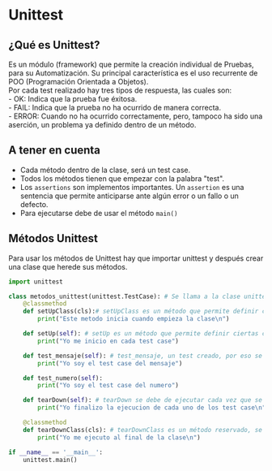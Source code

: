 # Unittest

## ¿Qué es Unittest?
Es un módulo (framework) que permite la creación individual de Pruebas, para su Automatización. Su principal característica es el uso recurrente de POO (Programación Orientada a Objetos).  
Por cada test realizado hay tres tipos de respuesta, las cuales son:  
    - OK: Indica que la prueba fue éxitosa.  
    - FAIL: Indica que la prueba no ha ocurrido de manera correcta.  
    - ERROR: Cuando no ha ocurrido correctamente, pero, tampoco ha sido una aserción, un problema ya definido dentro de un método.  

## A tener en cuenta
- Cada método dentro de la clase, será un test case.  
- Todos los métodos tienen que empezar con la palabra "test".  
- Los `assertions` son implementos importantes. Un `assertion` es una sentencia que permite anticiparse ante algún error o un fallo o un defecto.  
- Para ejecutarse debe de usar el método `main()`  

## Métodos Unittest
Para usar los métodos de Unittest hay que importar unittest y después crear una clase que herede sus métodos.  
```Python
import unittest

class metodos_unittest(unittest.TestCase): # Se llama a la clase unittest y se hereda el método TestCase
    @classmethod
    def setUpClass(cls):# setUpClass es un método que permite definir ciertas condiciones que se deben de dar al iniciar cada clase.
        print("Este metodo inicia cuando empieza la clase\n")

    def setUp(self): # setUp es un método que permite definir ciertas condiciones que se deben de dar antes de iniciar cada Test Case. En cada prueba que le preceda, este método se va a ejecutar.  
        print("Yo me inicio en cada test case")

    def test_mensaje(self): # test_mensaje, un test creado, por eso se pone test_ antes del nombre que le asignemos.  
        print("Yo soy el test case del mensaje")

    def test_numero(self):
        print("Yo soy el test case del numero")

    def tearDown(self): # tearDown se debe de ejecutar cada vez que se use un Test Case, definiendo el final de las pruebas.  
        print("Yo finalizo la ejecucion de cada uno de los test case\n")

    @classmethod
    def tearDownClass(cls): # tearDownClass es un método reservado, se ejecuta al finalizar la clase.  
        print("Yo me ejecuto al final de la clase\n")

if __name__ == '__main__':
    unittest.main()
```